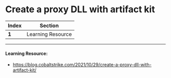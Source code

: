 # Create a proxy DLL with artifact kit

Index | Section
--- | ---
**1** | Learning Resource

___


#### Learning Resource: 

* https://blog.cobaltstrike.com/2021/10/29/create-a-proxy-dll-with-artifact-kit/
